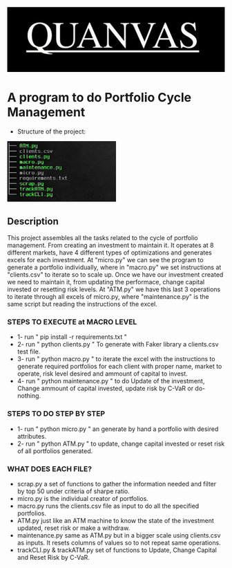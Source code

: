 <img src="QUANVAS.jpg" width="100%" height="20%">

# A program to do Portfolio Cycle Management

* Structure of the project:
<img src="treeQuanvas.jpg" width="50%" height="5%">

## Description
This project assembles all the tasks related to the cycle of portfolio management.
From creating an investment to maintain it. It operates at 8 different markets, have 4 
different types of optimizations and generates excels for each investment.
At "micro.py" we can see the program to generate a portfolio individually, where in "macro.py"
we set instructions at "clients.csv" to iterate so to scale up. Once we have our investment created
we need to maintain it, from updating the performace, change capital invested or resetting risk levels.
At "ATM.py" we have this last 3 operations to iterate through all excels of micro.py, where "maintenance.py" 
is the same script but reading the instructions of the excel.


### STEPS TO EXECUTE at MACRO LEVEL

* 1- run " pip install -r requirements.txt "
* 2- run " python clients.py " To generate with Faker library a clients.csv test file.
* 3- run " python macro.py " to iterate the excel with the instructions to generate required portfolios for each client with proper name, market to operate, risk level desired and ammount of capital to invest.
* 4- run " python maintenance.py " to do Update of the investment, Change ammount of capital invested, update risk by C-VaR or do-nothing.

### STEPS TO DO STEP BY STEP
* 1- run " python micro.py " an generate by hand a portfolio with desired attributes.
* 2- run " python ATM.py " to update, change capital invested or reset risk of all portfolios generated.


### WHAT DOES EACH FILE?
* scrap.py a set of functions to gather the information needed and filter by top 50 under criteria of sharpe ratio.
* micro.py is the individual creator of portfolios.
* macro.py runs the clients.csv file as input to do all the specified portfolios.
* ATM.py just like an ATM machine to know the state of the investment updated, reset risk or make a withdraw.
* maintenance.py same as ATM.py but in a bigger scale using clients.csv as inputs. It resets columns of values so to not repeat same operations.
* trackCLI.py & trackATM.py set of functions to Update, Change Capital and Reset Risk by C-VaR.

